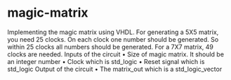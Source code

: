 # magic-matrix
Implementing the magic matrix using VHDL. 
For generating a 5X5 matrix, you need 25 clocks. On each clock one number should be
generated. So within 25 clocks all numbers should be generated. For a 7X7 matrix, 49 clocks are
needed.
Inputs of the circuit
• Size of magic matrix. It should be an integer number
• Clock which is std_logic
• Reset signal which is std_logic
 Output of the circuit
• The matrix_out which is a std_logic_vector 
